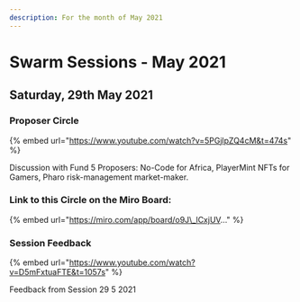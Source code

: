 ```yaml
---
description: For the month of May 2021
---
```


# Swarm Sessions - May 2021

## Saturday, 29th May 2021

### Proposer Circle

{% embed url="https://www.youtube.com/watch?v=5PGjlpZQ4cM&t=474s" %}

Discussion with Fund 5 Proposers: No-Code for Africa, PlayerMint NFTs for Gamers, Pharo risk-management market-maker. 

### Link to this Circle on the Miro Board:

{% embed url="https://miro.com/app/board/o9J\_lCxjUV..." %}

### Session Feedback

{% embed url="https://www.youtube.com/watch?v=D5mFxtuaFTE&t=1057s" %}

Feedback from Session 29 5 2021





